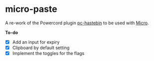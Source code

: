 # micro-paste

A re-work of the Powercord plugin [pc-hastebin](https://github.com/powercord-org/powercord/tree/v2/src/Powercord/plugins/pc-hastebin) to be used with [Micro](https://github.com/sylv/micro).

**To-do**

- [x] Add an input for expiry
- [x] Clipboard by default setting
- [x] Implement the toggles for the flags
